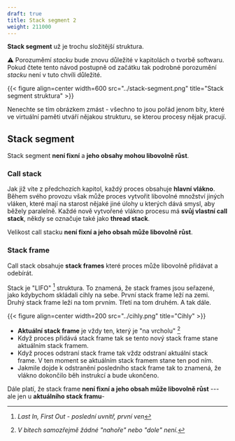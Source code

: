 ```yaml
---
draft: true
title: Stack segment 2
weight: 211000
---
```


**Stack segment** už je trochu složitější struktura. 

<div class="note-blue">

⚠️ Porozuměmí *stacku* bude znovu důležité v kapitolách o tvorbě softwaru. Pokud čtete tento návod postupně od začátku tak podrobné porozumění *stacku* není v tuto chvíli důležité.

</div>

{{< figure align=center width=600 src="../stack-segment.png" title="Stack segment struktura" >}}

Nenechte se tím obrázkem zmást - všechno to jsou pořád jenom bity, které ve virtuální paměti utváří nějakou strukturu, se kterou procesy nějak pracují.

## Stack segment

Stack segment **není fixní** a **jeho obsahy mohou libovolně růst**.

### Call stack

Jak již víte z předchozích kapitol, každý proces obsahuje **hlavní vlákno**. Během svého provozu však může proces vytvořit libovolné množství jiných vláken, které mají na starost nějaké jiné úlohy u kterých dává smysl, aby běžely paralelně. Každé nově vytvořené vlákno procesu má **svůj vlastní call stack**, někdy se označuje také jako **thread stack**. 

Velikost call stacku **není fixní a jeho obsah může libovolně růst**.

### Stack frame

Call stack obsahuje **stack frames** které proces může libovolně přidávat a odebírát. 

Stack je "LIFO" [^l] struktura. To znamená, že stack frames jsou seřazené, jako kdybychom skládali cihly na sebe. První stack frame leží na zemi. Druhý stack frame leží na tom prvním. Třetí na tom druhém. A tak dále.

{{< figure align=center width=200 src="../cihly.png" title="Cihly" >}}

- **Aktuální stack frame** je vždy ten, který je "na vrcholu" [^s]
- Když proces přidává stack frame tak se tento nový stack frame stane aktuálním stack framem.
- Když proces odstraní stack frame tak vždz odstraní aktuální stack frame. V ten moment se aktuálním stack framem stane ten pod ním.
- Jakmile dojde k odstranění posledního stack frame tak to znamená, že vlákno dokončilo běh instrukcí a bude ukončeno.

Dále platí, že stack frame **není fixní a jeho obsah může libovolně růst** --- ale jen u **aktuálního stack framu**-

[^l]: *Last In, First Out - poslední uvnitř, první ven*
[^s]: *V bitech samozřejmě žádné "nahoře" nebo "dole" není.*